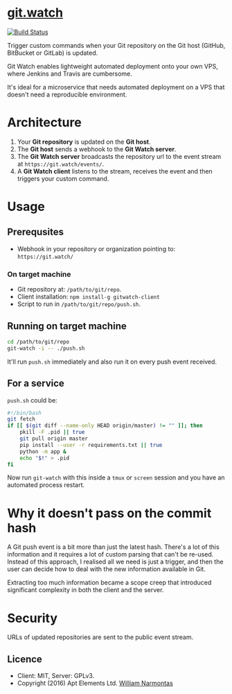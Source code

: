 # [git.watch](https://git.watch)
[![Build Status](https://travis-ci.org/ScalaWilliam/git-watch.svg?branch=master)](https://travis-ci.org/ScalaWilliam/git-watch)

Trigger custom commands when your Git repository on the Git host (GitHub, BitBucket or GitLab) is updated.

Git Watch enables lightweight automated deployment onto your own VPS, where Jenkins and Travis are cumbersome.

It's ideal for a microservice that needs automated deployment on a VPS that doesn't need a reproducible environment.

# Architecture
1. Your **Git repository** is updated on the **Git host**.
2. The **Git host** sends a webhook to the **Git Watch server**.
3. The **Git Watch server** broadcasts the repository url to the event stream at `https://git.watch/events/`.
4. A **Git Watch client** listens to the stream, receives the event and then triggers your custom command. 

# Usage

## Prerequsites
* Webhook in your repository or organization pointing to: `https://git.watch/`

### On target machine
* Git repository at: `/path/to/git/repo`.
* Client installation: `npm install-g gitwatch-client`
* Script to run in `/path/to/git/repo/push.sh`.

## Running on target machine
```bash
cd /path/to/git/repo
git-watch -i -- ./push.sh
```

It'll run `push.sh` immediately and also run it on every push event received.

## For a service

`push.sh` could be:

```bash
#!/bin/bash
git fetch
if [[ $(git diff --name-only HEAD origin/master) != "" ]]; then
    pkill -F .pid || true
    git pull origin master
    pip install --user -r requirements.txt || true
    python -m app &
    echo "$!" > .pid
fi
```

Now run `git-watch` with this inside a `tmux` or `screen` session and you have
an automated process restart.

# Why it doesn't pass on the commit hash
A Git push event is a bit more than just the latest hash. There's a lot of this information
and it requires a lot of custom parsing that can't be re-used. Instead of this approach,
I realised all we need is just a trigger, and then the user can decide how to deal with the new
information available in Git. 

Extracting too much information became a scope creep that introduced significant complexity
in both the client and the server.

# Security
URLs of updated repositories are sent to the public event stream. 

## Licence

* Client: MIT, Server: GPLv3.
* Copyright (2016) Apt Elements Ltd. [William Narmontas](https://www.scalawilliam.com/)
